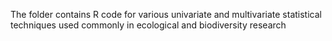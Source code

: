 The folder contains R code for various univariate and multivariate statistical techniques used commonly in ecological and biodiversity research
